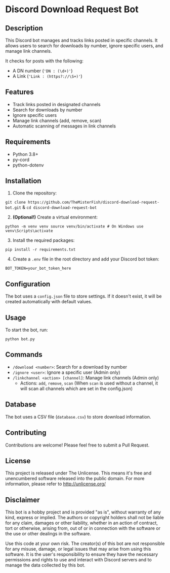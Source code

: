 # Discord Download Request Bot

## Description

This Discord bot manages and tracks links posted in specific channels. It allows users to search for downloads by number, ignore specific users, and manage link channels.

It checks for posts with the following:
- A DN number (`'DN : (\d+)'`)
- A Link (`'Link : (https?://\S+)'`)
## Features

- Track links posted in designated channels
- Search for downloads by number
- Ignore specific users
- Manage link channels (add, remove, scan)
- Automatic scanning of messages in link channels

## Requirements

- Python 3.8+
- py-cord
- python-dotenv

## Installation

1. Clone the repository:

```git clone https://github.com/TheMisterFish/discord-download-request-bot.git``` 
& 
 ```cd discord-download-request-bot ```

2. **(Optional!)** Create a virtual environment: 

```python -m venv venv source venv/bin/activate # On Windows use venv\Scripts\activate```


3. Install the required packages:

```pip install -r requirements.txt```


4. Create a `.env` file in the root directory and add your Discord bot token:

```BOT_TOKEN=your_bot_token_here```


## Configuration

The bot uses a `config.json` file to store settings. If it doesn't exist, it will be created automatically with default values.

## Usage

To start the bot, run:

`python bot.py`


## Commands

- `/download <number>`: Search for a download by number
- `/ignore <user>`: Ignore a specific user (Admin only)
- `/linkchannel <action> [channel]`: Manage link channels (Admin only)
  - Actions: `add`, `remove`, `scan`
  (When `scan` is used without a channel, it will scan all channels which are set in the config.json)

## Database

The bot uses a CSV file (`database.csv`) to store download information.

## Contributing

Contributions are welcome! Please feel free to submit a Pull Request.

## License

This project is released under The Unlicense. This means it's free and unencumbered software released into the public domain. For more information, please refer to <http://unlicense.org/>

## Disclaimer

This bot is a hobby project and is provided "as is", without warranty of any kind, express or implied. The authors or copyright holders shall not be liable for any claim, damages or other liability, whether in an action of contract, tort or otherwise, arising from, out of or in connection with the software or the use or other dealings in the software.

Use this code at your own risk. The creator(s) of this bot are not responsible for any misuse, damage, or legal issues that may arise from using this software. It is the user's responsibility to ensure they have the necessary permissions and rights to use and interact with Discord servers and to manage the data collected by this bot.